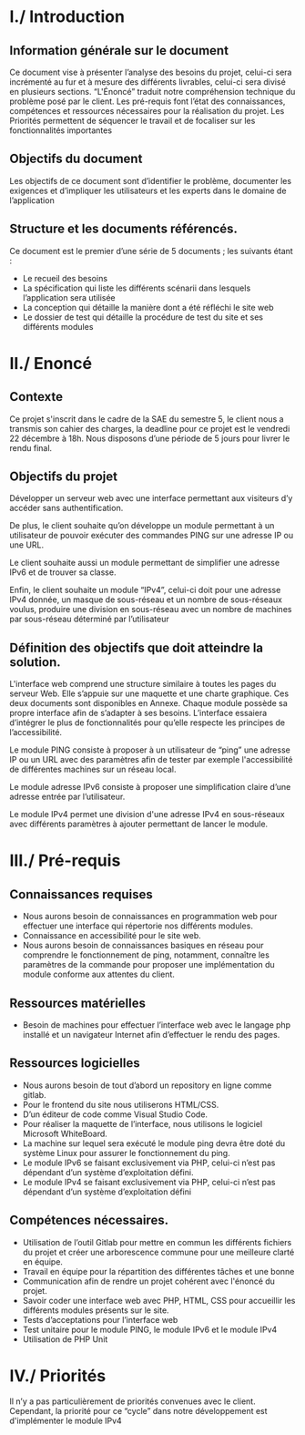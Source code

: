 # I./ Introduction

## Information générale sur le document

Ce document vise à présenter l’analyse des besoins du projet, celui-ci sera incrémenté au fur et à mesure des différents livrables, celui-ci sera divisé en plusieurs sections. “L'Énoncé” traduit notre compréhension technique du problème posé par le client. Les pré-requis font l’état des connaissances, compétences et ressources nécessaires pour la réalisation du projet. Les Priorités permettent de séquencer le travail et de focaliser sur les fonctionnalités importantes

## Objectifs du document

Les objectifs de ce document sont d’identifier le problème, documenter les exigences et d’impliquer les utilisateurs et les experts dans le domaine de l’application

## Structure et les documents référencés.

Ce document est le premier d’une série de 5 documents ; les suivants étant : 
- Le recueil des besoins
- La spécification qui liste les différents scénarii dans lesquels l’application sera utilisée
- La conception qui détaille la manière dont a été réfléchi le site web
- Le dossier de test qui détaille la procédure de test du site et ses différents modules


# II./ Enoncé

## Contexte

Ce projet s'inscrit dans le cadre de la SAE du semestre 5, le client nous a transmis son cahier des charges, la deadline pour ce projet est le vendredi 22 décembre à 18h. Nous disposons d’une période de 5 jours pour livrer le rendu final.

## Objectifs du projet
Développer un serveur web avec une interface permettant aux visiteurs d’y accéder sans authentification.

De plus, le client souhaite qu’on développe un module permettant à un utilisateur de pouvoir exécuter des commandes PING sur une adresse IP ou une URL.

Le client souhaite aussi un module permettant de simplifier une adresse IPv6 et de trouver sa classe. 

Enfin, le client souhaite un module “IPv4”, celui-ci doit pour une adresse IPv4 donnée, un masque de sous-réseau et un nombre de sous-réseaux voulus, produire une division en sous-réseau avec un nombre de machines par sous-réseau déterminé par l’utilisateur

## Définition des objectifs que doit atteindre la solution.

L'interface web comprend une structure similaire à toutes les pages du serveur Web. Elle s’appuie sur une maquette et une charte graphique. Ces deux documents sont disponibles en Annexe. Chaque module possède sa propre interface afin de s’adapter à ses besoins.
L’interface essaiera d’intégrer le plus de fonctionnalités pour qu’elle respecte les principes de l’accessibilité.

Le module PING consiste à proposer à un utilisateur de “ping” une adresse IP ou un URL avec des paramètres afin de tester par exemple l'accessibilité de différentes machines sur un réseau local.

Le module adresse IPv6 consiste à proposer une simplification claire d’une adresse entrée par l’utilisateur. 

Le module IPv4 permet une division d'une adresse IPv4 en sous-réseaux avec différents paramètres à ajouter permettant de lancer le module.


# III./ Pré-requis

## Connaissances requises

- Nous aurons besoin de connaissances en programmation web pour effectuer une interface qui répertorie nos différents modules.
- Connaissance en accessibilité pour le site web.
- Nous aurons besoin de connaissances basiques en réseau pour comprendre le fonctionnement de ping, notamment, connaître les paramètres de la commande pour proposer une implémentation du module conforme aux attentes du client.

## Ressources matérielles

- Besoin de machines pour effectuer l’interface web avec le langage php installé et un navigateur Internet afin d’effectuer le rendu des pages.

## Ressources logicielles

- Nous aurons besoin de tout d’abord un repository en ligne comme gitlab.
- Pour le frontend du site nous utiliserons HTML/CSS.
- D’un éditeur de code comme Visual Studio Code.
- Pour réaliser la maquette de l’interface, nous utilisons le logiciel Microsoft WhiteBoard.
- La machine sur lequel sera exécuté le module ping devra être doté du système Linux pour assurer le fonctionnement du ping.
- Le module IPv6 se faisant exclusivement via PHP, celui-ci n’est pas dépendant d’un système d’exploitation défini.
- Le module IPv4 se faisant exclusivement via PHP, celui-ci n’est pas dépendant d’un système d’exploitation défini

## Compétences nécessaires.

- Utilisation de l’outil Gitlab pour mettre en commun les différents fichiers du projet et créer une arborescence commune pour une meilleure clarté en équipe.
- Travail en équipe pour la répartition des différentes tâches et une bonne 
- Communication afin de rendre un projet cohérent avec l'énoncé du projet.
- Savoir coder une interface web avec PHP, HTML, CSS pour accueillir les différents modules présents sur le site.
- Tests d’acceptations pour l’interface web
- Test unitaire pour le module PING, le module IPv6 et le module IPv4
- Utilisation de PHP Unit


# IV./ Priorités

Il n’y a pas particulièrement de priorités convenues avec le client. 
Cependant, la priorité pour ce “cycle” dans notre développement est d'implémenter le module IPv4